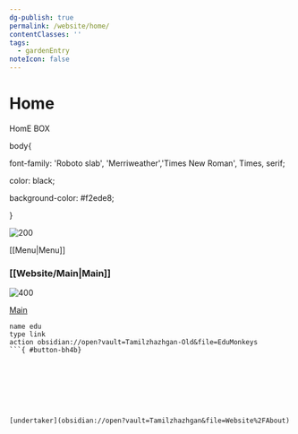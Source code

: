 ```yaml
---
dg-publish: true
permalink: /website/home/
contentClasses: ''
tags:
  - gardenEntry
noteIcon: false
---
```


# Home

&#x20; &#x20;

&#x20; &#x20;

&#x20;  HomE BOX

&#x20; &#x20;

&#x20; &#x20;

&#x20;       body{

&#x20;           font-family: 'Roboto slab', 'Merriweather','Times New Roman', Times, serif;

&#x20;           color: black;

&#x20;           background-color: #f2ede8;

&#x20;       }

&#x20; &#x20;

![200](https://i.imgur.com/lqpQxzc.png)

\[\[Menu|Menu]]

### \[\[Website/Main|Main]]

![400](https://i.imgur.com/tc3URDE.png)

[Main](Home.md)

````button
name edu
type link
action obsidian://open?vault=Tamilzhazhgan-Old&file=EduMonkeys
```{ #button-bh4b}








[undertaker](obsidian://open?vault=Tamilzhazhgan&file=Website%2FAbout)
````
